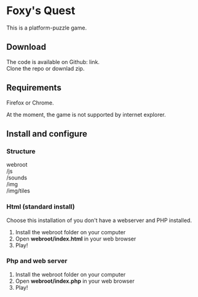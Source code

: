 # Foxy's Quest
This is a platform-puzzle game. 

Download
-----

The code is available on Github: link.   
Clone the repo or downlad zip.

Requirements
----

Firefox or Chrome.

At the moment, the game is not supported by internet explorer.


Install and configure
----

### Structure

webroot  
/js  
/sounds  
/img  
/img/tiles  

### Html (standard install)
Choose this installation of you don't have a webserver and PHP installed. 

1. Install the webroot folder on your computer   
2. Open **webroot/index.html** in your web browser   
3. Play!


### Php and web server

1. Install the webroot folder on your computer   
2. Open **webroot/index.php** in your web browser   
3. Play!
